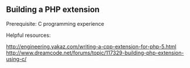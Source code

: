 Building a PHP extension
------------------------

Prerequisite: C programming experience

Helpful resources:
 
http://engineering.yakaz.com/writing-a-cpp-extension-for-php-5.html<br>
http://www.dreamcode.net/forums/topic/117329-building-php-extension-using-c/


